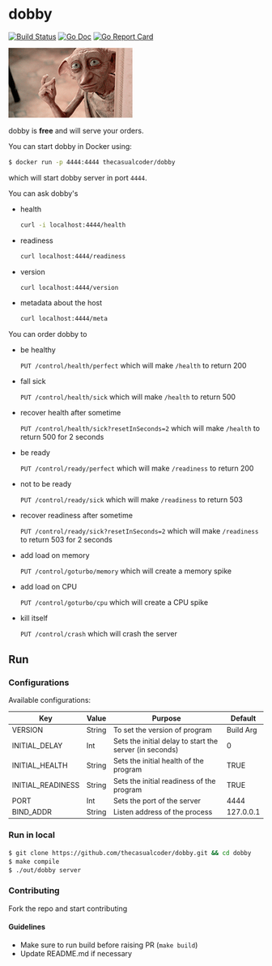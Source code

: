# dobby

[![Build Status](https://travis-ci.org/thecasualcoder/dobby.svg?branch=master)](https://travis-ci.org/thecasualcoder/dobby)
[![Go Doc](https://godoc.org/github.com/thecasualcoder/dobby?status.svg)](https://godoc.org/github.com/thecasualcoder/dobby)
[![Go Report Card](https://goreportcard.com/badge/github.com/thecasualcoder/dobby)](https://goreportcard.com/report/github.com/thecasualcoder/dobby)

![Dobby GIF](dobby.gif)

dobby is **free** and will serve your orders.

You can start dobby in Docker using:

```bash
$ docker run -p 4444:4444 thecasualcoder/dobby
```

which will start dobby server in port `4444`.

You can ask dobby's

- health

  ```bash
  curl -i localhost:4444/health
  ```
- readiness
  ```bash
  curl localhost:4444/readiness
  ```

- version
  ```bash
  curl localhost:4444/version
  ```

- metadata about the host
  ```bash
  curl localhost:4444/meta
  ```

You can order dobby to

- be healthy

  `PUT /control/health/perfect` which will make `/health` to return 200

- fall sick

  `PUT /control/health/sick` which will make `/health` to return 500

- recover health after sometime

  `PUT /control/health/sick?resetInSeconds=2` which will make `/health` to return 500 for 2 seconds

- be ready

  `PUT /control/ready/perfect` which will make `/readiness` to return 200

- not to be ready

  `PUT /control/ready/sick` which will make `/readiness` to return 503

- recover readiness after sometime

  `PUT /control/ready/sick?resetInSeconds=2` which will make `/readiness` to return 503 for 2 seconds

- add load on memory

  `PUT /control/goturbo/memory` which will create a memory spike

- add load on CPU

  `PUT /control/goturbo/cpu` which will create a CPU spike

- kill itself

  `PUT /control/crash` which will crash the server

## Run

### Configurations

Available configurations:

| Key               | Value  | Purpose                                                    | Default   |
| ----------------- | ------ | ---------------------------------------------------------- | --------- |
| VERSION           | String | To set the version of program                              | Build Arg |
| INITIAL_DELAY     | Int    | Sets the initial delay to start the server (in seconds)    | 0         |
| INITIAL_HEALTH    | String | Sets the initial health of the program                     | TRUE      |
| INITIAL_READINESS | String | Sets the initial readiness of the program                  | TRUE      |
| PORT              | Int    | Sets the port of the server                                | 4444      |
| BIND_ADDR         | String | Listen address of the process                              | 127.0.0.1 |

### Run in local

```bash
$ git clone https://github.com/thecasualcoder/dobby.git && cd dobby
$ make compile
$ ./out/dobby server
```

### Contributing

Fork the repo and start contributing

#### Guidelines

- Make sure to run build before raising PR (`make build`)
- Update README.md if necessary
